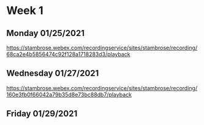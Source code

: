 # Week 1
## Monday 01/25/2021
https://stambrose.webex.com/recordingservice/sites/stambrose/recording/68ca2e4b5856474c92f128a1718283d3/playback
## Wednesday 01/27/2021
https://stambrose.webex.com/recordingservice/sites/stambrose/recording/160e3fb0f66042a79b35d8e73bc88db7/playback
## Friday 01/29/2021

